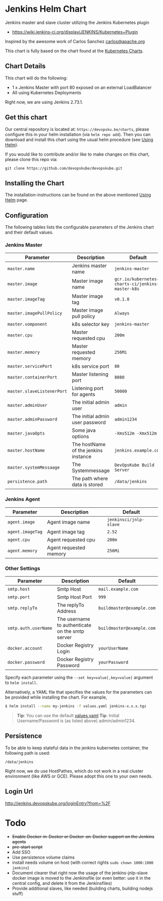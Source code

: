 # Jenkins Helm Chart

Jenkins master and slave cluster utilizing the Jenkins Kubernetes plugin

* https://wiki.jenkins-ci.org/display/JENKINS/Kubernetes+Plugin

Inspired by the awesome work of Carlos Sanchez <carlos@apache.org>

This chart is fully based on the chart found at the [Kubernetes Charts](https://github.com/kubernetes/charts/tree/master/stable/jenkins).

## Chart Details

This chart will do the following:

* 1 x Jenkins Master with port 80 exposed on an external LoadBalancer
* All using Kubernetes Deployments

Right now, we are using Jenkins 2.73.1.

## Get this chart

Our central repository is located at: `https://devopsku.be/charts`, please configure this in your helm installation (via `helm repo add`). Then you can download and install this chart using the usual helm procedure (see [Using Helm](https://github.com/kubernetes/helm/blob/master/docs/using_helm.md)).

If you would like to contribute and/or like to make changes on this chart, please clone this repo via:

`git clone https://github.com/devopskube/devopskube.git`

## Installing the Chart

The installation-instructions can be found on the above mentioned [Using Helm](https://github.com/kubernetes/helm/blob/master/docs/using_helm.md) page.

## Configuration

The following tables lists the configurable parameters of the Jenkins chart and their default values.

### Jenkins Master

|       Parameter       |           Description            |                         Default                          |
|-----------------------|----------------------------------|----------------------------------------------------------|
|`master.name`| Jenkins master name | `jenkins-master` |
|`master.image`| Master image name  | `gcr.io/kubernetes-charts-ci/jenkins-master-k8s` |
|`master.imageTag`| Master image tag | `v0.1.0` |
|`master.imagePullPolicy`| Master image pull policy | `Always` |
|`master.vomponent`| k8s selector key  | `jenkins-master` |
|`master.cpu`| Master requested cpu | `200m` |
|`master.memory`| Master requested memory | `256Mi` |
|`master.servicePort`| k8s service port | `80` |
|`master.containerPort`| Master listening port | `8080` |
|`master.slaveListenerPort`|  Listening port for agents | `50000` |
|`master.adminUser`| The initial admin user | `admin` |
|`master.adminPassword`| The initial admin user password | `admin1234` |
|`master.javaOpts`| Some java options | `-Xms512m -Xmx512m` |
|`master.hostName`| The hostName of the jenkins instance | `jenkins.example.com` |
|`master.systemMessaage`| The Systemmessage | `DevOpsKube Build Server` |
|`persistence.path`| The path where data is stored | `/data/jenkins` |

### Jenkins Agent

|       Parameter       |           Description            |                         Default                          |
|-----------------------|----------------------------------|----------------------------------------------------------|
|`agent.image`| Agent image name | `jenkinsci/jnlp-slave` |
|`agent.imageTag`| Agent image tag | `2.52` |
|`agent.cpu`| Agent requested cpu | `200m` |
|`agent.memory`| Agent requested memory | `256Mi` |

### Other Settings

|       Parameter       |           Description            |                         Default                          |
|-----------------------|----------------------------------|----------------------------------------------------------|
|`smtp.host`| Smtp Host | `mail.example.com` |
|`smtp.port`| Smtp Host Port | `999` |
|`smtp.replyTo`| The replyTo Address | `buildmaster@example.com` |
|`smtp.auth.userName`| The username to authenticate on the smtp server | `buildmaster@example.com` |
|`docker.account`| Docker Registry Login | `yourUserName` |
|`docker.password`| Docker Registry Password | `yourPassword` |

Specify each parameter using the `--set key=value[,key=value]` argument to `helm install`.

Alternatively, a YAML file that specifies the values for the parameters can be provided while installing the chart. For example,

```bash
$ helm install --name my-jenkins -f values.yaml jenkins-x.x.x.tgz
```

> **Tip**: You can use the default [values.yaml](https://github.com/devopskube/devopskube/blob/master/charts/jenkins/values.yaml)
> **Tip**: Initial Username/Password is (as listed above) admin/admin1234.

## Persistence

To be able to keep stateful data in the jenkins kubernetes container, the following path is used:

```
/data/jenkins
```

Right now, we do use HostPathes, which do not work in a real cluster environment (like AWS or GCE). Please adopt this one to your own needs.

## Login Url

http://jenkins.devopskube.org/loginEntry?from=%2F


# Todo

* <del>Enable Docker-in-Docker or Docker-on-Docker support on the Jenkins agents</del>
* <del>pre-start script</del>
* Add SSO
* Use persistence volume claims
* install needs volume on host (with correct rights `sudo chown 1000:1000 jenkins`)
* Document clearer that right now the usage of the jenkins-jnlp-slave docker image is moved to the Jenkinsfile (or even better: use it in the central config, and delete it from the Jenkinsfiles)
* Provide additional slaves, like needed (building charts, building nodejs stuff)

